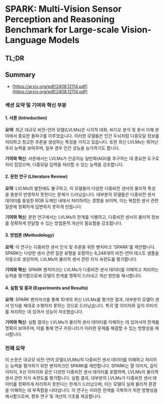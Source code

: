 # SPARK: Multi-Vision Sensor Perception and Reasoning Benchmark for Large-scale Vision-Language Models
## TL;DR
## Summary
- [https://arxiv.org/pdf/2408.12114.pdf](https://arxiv.org/pdf/2408.12114.pdf)

### 섹션 요약 및 기여와 혁신 부분

#### 1. 서론 (Introduction)
**요약**:
최근 대규모 비전-언어 모델(LVLMs)은 시각적 대화, 비디오 분석 및 문서 이해 분야에서 중요한 돌파구를 이루었습니다. 이러한 모델들은 인간 두뇌처럼 다중모달 정보를 처리하고 정교한 추론을 생성하는 특징을 가지고 있습니다. 또한 최신 LVLMs는 뛰어난 추리 능력을 보여주며, 일부 경우 인간 성능을 능가하기도 합니다.

**기여와 혁신**:
서론에서는 LVLMs가 인공지능 일반화(AGI)를 추구하는 데 중요한 도구로 자리 잡았으며, 다중모달 입력을 처리할 수 있는 능력을 강조합니다.

#### 2. 문헌 연구 (Literature Review)
**요약**:
LVLMs의 발전에도 불구하고, 이 모델들이 다양한 다중비전 센서의 물리적 특성을 충분히 반영하지 못한다는 문제가 드러났습니다. 대부분의 모델들은 다중비전 센서 데이터를 동일한 RGB 도메인 내에서 처리하려는 경향을 보이며, 이는 복잡한 센서 관련 질문에 정확하게 답변하지 못하게 만듭니다.

**기여와 혁신**:
문헌 연구에서는 LVLMs의 한계를 식별하고, 다중비전 센서의 물리적 정보를 정확하게 전달할 수 있는 방법론적 개선이 필요함을 강조합니다.

#### 3. 방법론 (Methodology)
**요약**:
이 연구는 다중비전 센서 인식 및 추론을 위한 벤치마크 'SPARK'를 제안합니다. SPARK는 다양한 센서 관련 질문 유형을 포함하는 6,248개의 비전-언어 테스트 샘플을 자동으로 생성하여, LVLMs의 물리적 센서 관련 지식 숙련도를 평가합니다.

**기여와 혁신**:
SPARK 벤치마크는 LVLMs가 다중비전 센서 데이터를 이해하고 처리하는 능력을 평가함으로써 모델의 한계를 명확히 드러내고 개선 방안을 제시합니다.

#### 4. 실험 및 결과 (Experiments and Results)
**요약**:
SPARK 벤치마크를 통해 10개의 최신 LVLMs를 평가한 결과, 대부분의 모델이 센서 인식을 제대로 수행하지 못하는 것으로 드러났습니다. 특히 열 이미지와 깊이 이미지를 처리하는 데 있어서 성능이 저조했습니다.

**기여와 혁신**:
실험 결과는 LVLMs가 물리적 센서 데이터를 이해하는 데 있어서의 한계를 명확히 보여주며, 이를 통해 연구 커뮤니티가 이러한 문제를 해결할 수 있는 방향성을 제시합니다.

### 전체 요약

이 논문은 대규모 비전-언어 모델(LVLMs)의 다중비전 센서 데이터를 이해하고 처리하는 능력을 평가하기 위한 벤치마크인 SPARK를 제안합니다. SPARK는 열 이미지, 깊이 이미지, X선 이미지와 같은 다양한 다중비전 센서 데이터를 포함하며, LVLMs의 물리적 센서 관련 지식 숙련도를 평가합니다. 실험 결과, 대부분의 LVLMs가 다중비전 센서 데이터를 정확하게 처리하지 못한다는 한계가 드러났으며, 이는 모델이 실제 물리적 환경을 이해하는 데 부족함을 나타냅니다. 이 연구는 이러한 한계를 극복하기 위한 방향성을 제시함으로써, 향후 연구 및 개선의 기초를 제공합니다.